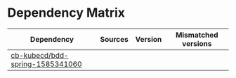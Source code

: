 # Dependency Matrix

Dependency | Sources | Version | Mismatched versions
---------- | ------- | ------- | -------------------
[cb-kubecd/bdd-spring-1585341060](https://github.com/cb-kubecd/bdd-spring-1585341060.git) |  | []() | 
